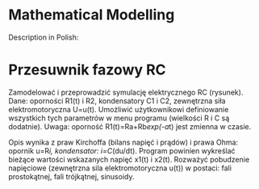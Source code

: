 # Mathematical Modelling


Description in Polish:

# Przesuwnik fazowy RC
Zamodelować i przeprowadzić symulację elektrycznego RC (rysunek).
Dane: oporności R1(t) i R2, kondensatory C1 i C2, zewnętrzna siła elektromotoryczna U=u(t).
Umożliwić użytkownikowi definiowanie wszystkich tych parametrów w menu programu (wielkości R i C są dodatnie).
Uwaga: oporność R1(t)=Ra+Rb*exp(-a*t) jest zmienna w czasie.


Opis wynika z praw Kirchoffa (bilans napięć i prądów) i prawa Ohma: opornik u=R*i, kondensator: i=C*(du/dt).
Program powinien wykreślać bieżące wartości wskazanych napięć x1(t) i x2(t). 
Rozważyć pobudzenie napięciowe (zewnętrzna sila elektromotoryczna u(t)) w postaci: fali prostokątnej, fali trójkątnej, sinusoidy.
